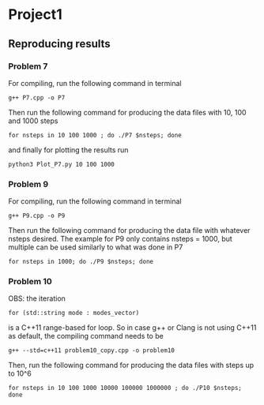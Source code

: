 # Project1


## Reproducing results

### Problem 7
For compiling, run the following command in terminal

```
g++ P7.cpp -o P7
```

Then run the following command for producing the data files with 10, 100 and 1000 steps 

```
for nsteps in 10 100 1000 ; do ./P7 $nsteps; done
```

and finally for plotting the results run 

```
python3 Plot_P7.py 10 100 1000
```

### Problem 9

For compiling, run the following command in terminal

```
g++ P9.cpp -o P9
```

Then run the following command for producing the data file with whatever nsteps desired. The example for P9 only contains nsteps = 1000, but multiple can be used similarly to what was done in P7

```
for nsteps in 1000; do ./P9 $nsteps; done
```


### Problem 10
OBS: the iteration 
```
for (std::string mode : modes_vector)
```
is a C++11 range-based for loop. So in case g++ or Clang is not using C++11 as default, the compiling command needs to be 

```
g++ --std=c++11 problem10_copy.cpp -o problem10
```

Then, run the following command for producing the data files with steps up to 10^6

```
for nsteps in 10 100 1000 10000 100000 1000000 ; do ./P10 $nsteps; done
```
